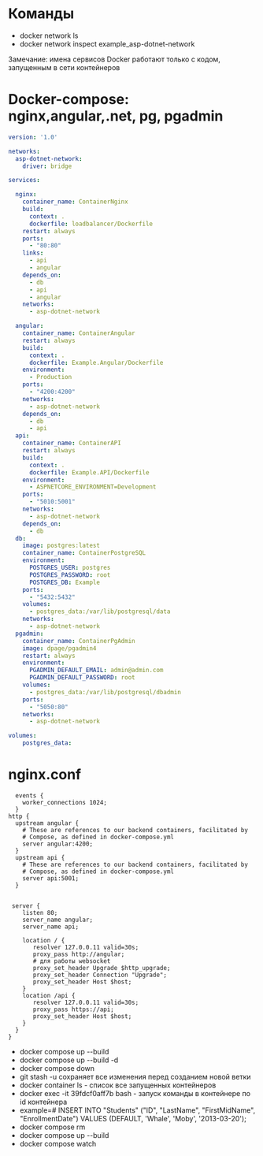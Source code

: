# Команды 

- docker network ls
- docker network inspect example_asp-dotnet-network

Замечание: имена сервисов Docker работают только с кодом, запущенным в сети контейнеров


# Docker-compose: nginx,angular,.net, pg, pgadmin

```yml
version: '1.0'

networks:
  asp-dotnet-network:
    driver: bridge

services:

  nginx:
    container_name: ContainerNginx
    build: 
      context: .
      dockerfile: loadbalancer/Dockerfile
    restart: always
    ports:
      - "80:80"
    links:
      - api
      - angular
    depends_on:
      - db
      - api
      - angular
    networks:
      - asp-dotnet-network 

  angular:
    container_name: ContainerAngular
    restart: always
    build:
      context: .
      dockerfile: Example.Angular/Dockerfile
    environment:
      - Production
    ports:
      - "4200:4200"
    networks:
      - asp-dotnet-network
    depends_on:
      - db
      - api
  api:
    container_name: ContainerAPI
    restart: always
    build:
      context: .
      dockerfile: Example.API/Dockerfile
    environment:
      - ASPNETCORE_ENVIRONMENT=Development
    ports:
      - "5010:5001"
    networks:
      - asp-dotnet-network
    depends_on:
      - db
  db:
    image: postgres:latest
    container_name: ContainerPostgreSQL
    environment:
      POSTGRES_USER: postgres
      POSTGRES_PASSWORD: root
      POSTGRES_DB: Example
    ports:
      - "5432:5432"
    volumes:
      - postgres_data:/var/lib/postgresql/data
    networks:
      - asp-dotnet-network
  pgadmin:
    container_name: ContainerPgAdmin
    image: dpage/pgadmin4
    restart: always
    environment:
      PGADMIN_DEFAULT_EMAIL: admin@admin.com
      PGADMIN_DEFAULT_PASSWORD: root
    volumes:
      - postgres_data:/var/lib/postgresql/dbadmin
    ports:
      - "5050:80"
    networks:
      - asp-dotnet-network 

volumes:
    postgres_data:


```

# nginx.conf

```
  events {
    worker_connections 1024;
  }
http {
  upstream angular {
    # These are references to our backend containers, facilitated by
    # Compose, as defined in docker-compose.yml
    server angular:4200;
  } 
  upstream api {
    # These are references to our backend containers, facilitated by
    # Compose, as defined in docker-compose.yml
    server api:5001;
  }
  

 server {
    listen 80;
    server_name angular;
    server_name api;

    location / {
       resolver 127.0.0.11 valid=30s;
       proxy_pass http://angular;
       # для работы websocket
       proxy_set_header Upgrade $http_upgrade;
       proxy_set_header Connection "Upgrade";
       proxy_set_header Host $host;
    }
    location /api {
       resolver 127.0.0.11 valid=30s;
       proxy_pass https://api;
       proxy_set_header Host $host;
    }
  }
}

```

- docker compose up --build
- docker compose up --build -d
- docker compose down
- git stash -u  сохраняет все изменения перед созданием новой ветки
- docker container ls  - список все запущенных контейнеров
- docker exec -it 39fdcf0aff7b bash  - запуск команды в контейнере по id контейнера
- example=# INSERT INTO "Students" ("ID", "LastName", "FirstMidName", "EnrollmentDate") VALUES (DEFAULT, 'Whale', 'Moby', '2013-03-20');
- docker compose rm
- docker compose up --build
- docker compose watch



